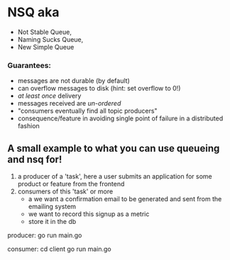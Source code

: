 # NSQ aka 
 - Not Stable Queue, 
 - Naming Sucks Queue, 
 - New Simple Queue


### Guarantees:
- messages are not durable (by default)
 - can overflow messages to disk (hint: set overflow to 0!)
- _at least once_ delivery
- messages received are _un-ordered_
- "consumers eventually find all topic producers"
 - consequence/feature in avoiding single point of failure in a distributed fashion


## A small example to what you can use queueing and nsq for!

1. a producer of a 'task', here a user submits an application for some product or feature from the frontend
2. consumers of this 'task' or more 
    - a we want a confirmation email to be generated and sent from the emailing system
    - we want to record this signup as a metric
    - store it in the db

producer:
    go run main.go
    
consumer:
    cd client
    go run main.go


